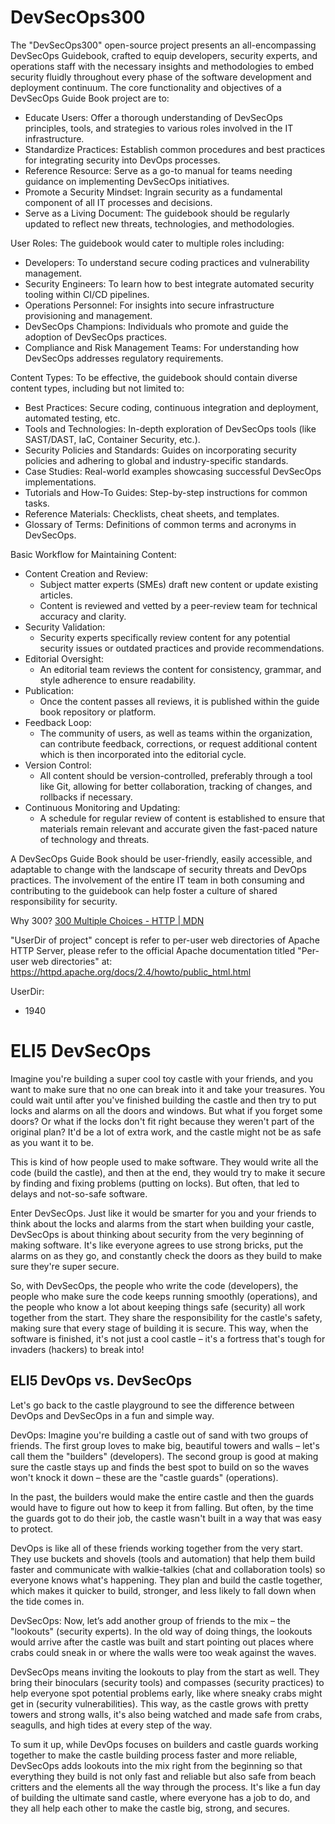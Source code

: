 # DevSecOps300

The "DevSecOps300" open-source project presents an all-encompassing DevSecOps Guidebook, crafted to equip developers, security experts, and operations staff with the necessary insights and methodologies to embed security fluidly throughout every phase of the software development and deployment continuum. The core functionality and objectives of a DevSecOps Guide Book project are to:

- Educate Users: Offer a thorough understanding of DevSecOps principles, tools, and strategies to various roles involved in the IT infrastructure.
- Standardize Practices: Establish common procedures and best practices for integrating security into DevOps processes.
- Reference Resource: Serve as a go-to manual for teams needing guidance on implementing DevSecOps initiatives.
- Promote a Security Mindset: Ingrain security as a fundamental component of all IT processes and decisions.
- Serve as a Living Document: The guidebook should be regularly updated to reflect new threats, technologies, and methodologies.

User Roles: The guidebook would cater to multiple roles including:

- Developers: To understand secure coding practices and vulnerability management.
- Security Engineers: To learn how to best integrate automated security tooling within CI/CD pipelines.
- Operations Personnel: For insights into secure infrastructure provisioning and management.
- DevSecOps Champions: Individuals who promote and guide the adoption of DevSecOps practices.
- Compliance and Risk Management Teams: For understanding how DevSecOps addresses regulatory requirements.

Content Types: To be effective, the guidebook should contain diverse content types, including but not limited to:

- Best Practices: Secure coding, continuous integration and deployment, automated testing, etc.
- Tools and Technologies: In-depth exploration of DevSecOps tools (like SAST/DAST, IaC, Container Security, etc.).
- Security Policies and Standards: Guides on incorporating security policies and adhering to global and industry-specific standards.
- Case Studies: Real-world examples showcasing successful DevSecOps implementations.
- Tutorials and How-To Guides: Step-by-step instructions for common tasks.
- Reference Materials: Checklists, cheat sheets, and templates.
- Glossary of Terms: Definitions of common terms and acronyms in DevSecOps.

Basic Workflow for Maintaining Content:

- Content Creation and Review:
  - Subject matter experts (SMEs) draft new content or update existing articles.
  - Content is reviewed and vetted by a peer-review team for technical accuracy and clarity.
- Security Validation:
  - Security experts specifically review content for any potential security issues or outdated practices and provide recommendations.
- Editorial Oversight:
  - An editorial team reviews the content for consistency, grammar, and style adherence to ensure readability.
- Publication:
  - Once the content passes all reviews, it is published within the guide book repository or platform.
- Feedback Loop:
  - The community of users, as well as teams within the organization, can contribute feedback, corrections, or request additional content which is then incorporated into the editorial cycle.
- Version Control:
  - All content should be version-controlled, preferably through a tool like Git, allowing for better collaboration, tracking of changes, and rollbacks if necessary.
- Continuous Monitoring and Updating:
  - A schedule for regular review of content is established to ensure that materials remain relevant and accurate given the fast-paced nature of technology and threats.

A DevSecOps Guide Book should be user-friendly, easily accessible, and adaptable to change with the landscape of security threats and DevOps practices. The involvement of the entire IT team in both consuming and contributing to the guidebook can help foster a culture of shared responsibility for security.

Why 300? [300 Multiple Choices - HTTP | MDN](https://developer.mozilla.org/en-US/docs/Web/HTTP/Status/300)

"UserDir of project" concept is refer to per-user web directories of Apache HTTP Server, please refer to the official Apache documentation titled "Per-user web directories" at: https://httpd.apache.org/docs/2.4/howto/public_html.html

UserDir:

- 1940

# ELI5 DevSecOps

Imagine you're building a super cool toy castle with your friends, and you want to make sure that no one can break into it and take your treasures. You could wait until after you've finished building the castle and then try to put locks and alarms on all the doors and windows. But what if you forget some doors? Or what if the locks don't fit right because they weren't part of the original plan? It'd be a lot of extra work, and the castle might not be as safe as you want it to be.

This is kind of how people used to make software. They would write all the code (build the castle), and then at the end, they would try to make it secure by finding and fixing problems (putting on locks). But often, that led to delays and not-so-safe software.

Enter DevSecOps. Just like it would be smarter for you and your friends to think about the locks and alarms from the start when building your castle, DevSecOps is about thinking about security from the very beginning of making software. It's like everyone agrees to use strong bricks, put the alarms on as they go, and constantly check the doors as they build to make sure they're super secure.

So, with DevSecOps, the people who write the code (developers), the people who make sure the code keeps running smoothly (operations), and the people who know a lot about keeping things safe (security) all work together from the start. They share the responsibility for the castle's safety, making sure that every stage of building it is secure. This way, when the software is finished, it's not just a cool castle – it's a fortress that's tough for invaders (hackers) to break into!

## ELI5 DevOps vs. DevSecOps

Let's go back to the castle playground to see the difference between DevOps and DevSecOps in a fun and simple way.

DevOps: Imagine you're building a castle out of sand with two groups of friends. The first group loves to make big, beautiful towers and walls – let's call them the "builders" (developers). The second group is good at making sure the castle stays up and finds the best spot to build on so the waves won't knock it down – these are the "castle guards" (operations).

In the past, the builders would make the entire castle and then the guards would have to figure out how to keep it from falling. But often, by the time the guards got to do their job, the castle wasn't built in a way that was easy to protect.

DevOps is like all of these friends working together from the very start. They use buckets and shovels (tools and automation) that help them build faster and communicate with walkie-talkies (chat and collaboration tools) so everyone knows what's happening. They plan and build the castle together, which makes it quicker to build, stronger, and less likely to fall down when the tide comes in.

DevSecOps: Now, let’s add another group of friends to the mix – the "lookouts" (security experts). In the old way of doing things, the lookouts would arrive after the castle was built and start pointing out places where crabs could sneak in or where the walls were too weak against the waves.

DevSecOps means inviting the lookouts to play from the start as well. They bring their binoculars (security tools) and compasses (security practices) to help everyone spot potential problems early, like where sneaky crabs might get in (security vulnerabilities). This way, as the castle grows with pretty towers and strong walls, it's also being watched and made safe from crabs, seagulls, and high tides at every step of the way.

To sum it up, while DevOps focuses on builders and castle guards working together to make the castle building process faster and more reliable, DevSecOps adds lookouts into the mix right from the beginning so that everything they build is not only fast and reliable but also safe from beach critters and the elements all the way through the process. It's like a fun day of building the ultimate sand castle, where everyone has a job to do, and they all help each other to make the castle big, strong, and secures.

